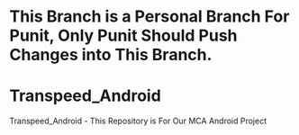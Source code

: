 <h1> This Branch is a Personal Branch For Punit, Only Punit Should Push Changes into This Branch. </h1>

# Transpeed_Android
Transpeed_Android - This Repository is For Our MCA Android Project
